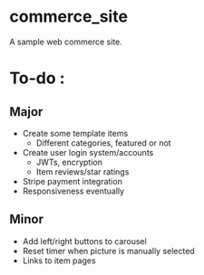 # commerce_site
A sample web commerce site.


# To-do : 

## Major
- Create some template items
    - Different categories, featured or not
- Create user login system/accounts
    - JWTs, encryption
    - Item reviews/star ratings
- Stripe payment integration
- Responsiveness eventually

## Minor
- Add left/right buttons to carousel
- Reset timer when picture is manually selected
- Links to item pages